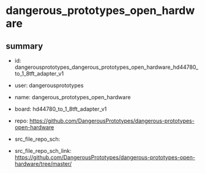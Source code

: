 # dangerous_prototypes_open_hardware
 
## summary 
* id: dangerousprototypes_dangerous_prototypes_open_hardware_hd44780_to_1_8tft_adapter_v1
* user: dangerousprototypes
* name: dangerous_prototypes_open_hardware
* board: hd44780_to_1_8tft_adapter_v1
* repo: https://github.com/DangerousPrototypes/dangerous-prototypes-open-hardware



* src_file_repo_sch: 
* src_file_repo_sch_link: https://github.com/DangerousPrototypes/dangerous-prototypes-open-hardware/tree/master/






